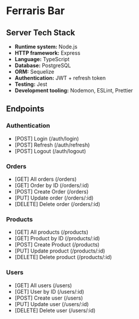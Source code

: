 # Ferraris Bar


## Server Tech Stack
- **Runtime system:** Node.js
- **HTTP framework:** Express
- **Language:** TypeScript
- **Database:** PostgreSQL
- **ORM:** Sequelize
- **Authentication:** JWT + refresh token
- **Testing:** Jest
- **Development tooling:** Nodemon, ESLint, Prettier

## Endpoints
### Authentication
- [POST] Login (/auth/login)
- [POST] Refresh (/auth/refresh)
- [POST] Logout (/auth/logout)

### Orders
- [GET] All orders (/orders)
- [GET] Order by ID (/orders/:id)
- [POST] Create Order (/orders)
- [PUT] Update order (/orders/:id)
- [DELETE] Delete order (/orders/:id)

### Products
- [GET] All products (/products)
- [GET] Product by ID (/products/:id)
- [POST] Create Product (/products)
- [PUT] Update product (/products/:id)
- [DELETE] Delete product (/products/:id)

### Users
- [GET] All users (/users)
- [GET] User by ID (/users/:id)
- [POST] Create user (/users)
- [PUT] Update user (/users/:id)
- [DELETE] Delete user (/users/:id)